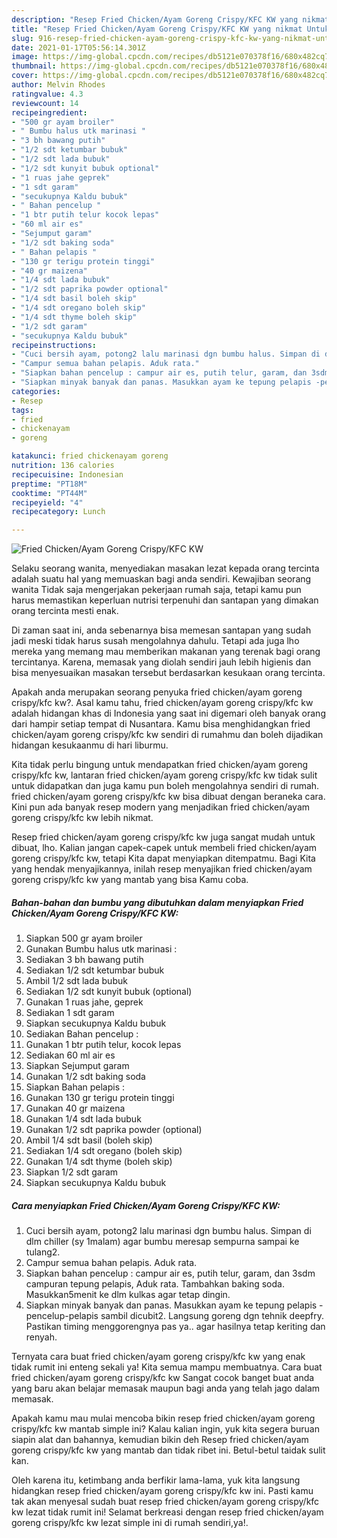 ```yaml
---
description: "Resep Fried Chicken/Ayam Goreng Crispy/KFC KW yang nikmat Untuk Jualan"
title: "Resep Fried Chicken/Ayam Goreng Crispy/KFC KW yang nikmat Untuk Jualan"
slug: 916-resep-fried-chicken-ayam-goreng-crispy-kfc-kw-yang-nikmat-untuk-jualan
date: 2021-01-17T05:56:14.301Z
image: https://img-global.cpcdn.com/recipes/db5121e070378f16/680x482cq70/fried-chickenayam-goreng-crispykfc-kw-foto-resep-utama.jpg
thumbnail: https://img-global.cpcdn.com/recipes/db5121e070378f16/680x482cq70/fried-chickenayam-goreng-crispykfc-kw-foto-resep-utama.jpg
cover: https://img-global.cpcdn.com/recipes/db5121e070378f16/680x482cq70/fried-chickenayam-goreng-crispykfc-kw-foto-resep-utama.jpg
author: Melvin Rhodes
ratingvalue: 4.3
reviewcount: 14
recipeingredient:
- "500 gr ayam broiler"
- " Bumbu halus utk marinasi "
- "3 bh bawang putih"
- "1/2 sdt ketumbar bubuk"
- "1/2 sdt lada bubuk"
- "1/2 sdt kunyit bubuk optional"
- "1 ruas jahe geprek"
- "1 sdt garam"
- "secukupnya Kaldu bubuk"
- " Bahan pencelup "
- "1 btr putih telur kocok lepas"
- "60 ml air es"
- "Sejumput garam"
- "1/2 sdt baking soda"
- " Bahan pelapis "
- "130 gr terigu protein tinggi"
- "40 gr maizena"
- "1/4 sdt lada bubuk"
- "1/2 sdt paprika powder optional"
- "1/4 sdt basil boleh skip"
- "1/4 sdt oregano boleh skip"
- "1/4 sdt thyme boleh skip"
- "1/2 sdt garam"
- "secukupnya Kaldu bubuk"
recipeinstructions:
- "Cuci bersih ayam, potong2 lalu marinasi dgn bumbu halus. Simpan di dlm chiller (sy 1malam) agar bumbu meresap sempurna sampai ke tulang2."
- "Campur semua bahan pelapis. Aduk rata."
- "Siapkan bahan pencelup : campur air es, putih telur, garam, dan 3sdm campuran tepung pelapis, Aduk rata. Tambahkan baking soda. Masukkan5menit ke dlm kulkas agar tetap dingin."
- "Siapkan minyak banyak dan panas. Masukkan ayam ke tepung pelapis -pencelup-pelapis sambil dicubit2. Langsung goreng dgn tehnik deepfry. Pastikan timing menggorengnya pas ya.. agar hasilnya tetap keriting dan renyah."
categories:
- Resep
tags:
- fried
- chickenayam
- goreng

katakunci: fried chickenayam goreng 
nutrition: 136 calories
recipecuisine: Indonesian
preptime: "PT18M"
cooktime: "PT44M"
recipeyield: "4"
recipecategory: Lunch

---
```



![Fried Chicken/Ayam Goreng Crispy/KFC KW](https://img-global.cpcdn.com/recipes/db5121e070378f16/680x482cq70/fried-chickenayam-goreng-crispykfc-kw-foto-resep-utama.jpg)

Selaku seorang wanita, menyediakan masakan lezat kepada orang tercinta adalah suatu hal yang memuaskan bagi anda sendiri. Kewajiban seorang  wanita Tidak saja mengerjakan pekerjaan rumah saja, tetapi kamu pun harus memastikan keperluan nutrisi terpenuhi dan santapan yang dimakan orang tercinta mesti enak.

Di zaman  saat ini, anda sebenarnya bisa memesan santapan yang sudah jadi meski tidak harus susah mengolahnya dahulu. Tetapi ada juga lho mereka yang memang mau memberikan makanan yang terenak bagi orang tercintanya. Karena, memasak yang diolah sendiri jauh lebih higienis dan bisa menyesuaikan masakan tersebut berdasarkan kesukaan orang tercinta. 



Apakah anda merupakan seorang penyuka fried chicken/ayam goreng crispy/kfc kw?. Asal kamu tahu, fried chicken/ayam goreng crispy/kfc kw adalah hidangan khas di Indonesia yang saat ini digemari oleh banyak orang dari hampir setiap tempat di Nusantara. Kamu bisa menghidangkan fried chicken/ayam goreng crispy/kfc kw sendiri di rumahmu dan boleh dijadikan hidangan kesukaanmu di hari liburmu.

Kita tidak perlu bingung untuk mendapatkan fried chicken/ayam goreng crispy/kfc kw, lantaran fried chicken/ayam goreng crispy/kfc kw tidak sulit untuk didapatkan dan juga kamu pun boleh mengolahnya sendiri di rumah. fried chicken/ayam goreng crispy/kfc kw bisa dibuat dengan beraneka cara. Kini pun ada banyak resep modern yang menjadikan fried chicken/ayam goreng crispy/kfc kw lebih nikmat.

Resep fried chicken/ayam goreng crispy/kfc kw juga sangat mudah untuk dibuat, lho. Kalian jangan capek-capek untuk membeli fried chicken/ayam goreng crispy/kfc kw, tetapi Kita dapat menyiapkan ditempatmu. Bagi Kita yang hendak menyajikannya, inilah resep menyajikan fried chicken/ayam goreng crispy/kfc kw yang mantab yang bisa Kamu coba.

<!--inarticleads1-->

##### Bahan-bahan dan bumbu yang dibutuhkan dalam menyiapkan Fried Chicken/Ayam Goreng Crispy/KFC KW:

1. Siapkan 500 gr ayam broiler
1. Gunakan  Bumbu halus utk marinasi :
1. Sediakan 3 bh bawang putih
1. Sediakan 1/2 sdt ketumbar bubuk
1. Ambil 1/2 sdt lada bubuk
1. Sediakan 1/2 sdt kunyit bubuk (optional)
1. Gunakan 1 ruas jahe, geprek
1. Sediakan 1 sdt garam
1. Siapkan secukupnya Kaldu bubuk
1. Sediakan  Bahan pencelup :
1. Gunakan 1 btr putih telur, kocok lepas
1. Sediakan 60 ml air es
1. Siapkan Sejumput garam
1. Gunakan 1/2 sdt baking soda
1. Siapkan  Bahan pelapis :
1. Gunakan 130 gr terigu protein tinggi
1. Gunakan 40 gr maizena
1. Gunakan 1/4 sdt lada bubuk
1. Gunakan 1/2 sdt paprika powder (optional)
1. Ambil 1/4 sdt basil (boleh skip)
1. Sediakan 1/4 sdt oregano (boleh skip)
1. Gunakan 1/4 sdt thyme (boleh skip)
1. Siapkan 1/2 sdt garam
1. Siapkan secukupnya Kaldu bubuk




<!--inarticleads2-->

##### Cara menyiapkan Fried Chicken/Ayam Goreng Crispy/KFC KW:

1. Cuci bersih ayam, potong2 lalu marinasi dgn bumbu halus. Simpan di dlm chiller (sy 1malam) agar bumbu meresap sempurna sampai ke tulang2.
1. Campur semua bahan pelapis. Aduk rata.
1. Siapkan bahan pencelup : campur air es, putih telur, garam, dan 3sdm campuran tepung pelapis, Aduk rata. Tambahkan baking soda. Masukkan5menit ke dlm kulkas agar tetap dingin.
1. Siapkan minyak banyak dan panas. Masukkan ayam ke tepung pelapis -pencelup-pelapis sambil dicubit2. Langsung goreng dgn tehnik deepfry. Pastikan timing menggorengnya pas ya.. agar hasilnya tetap keriting dan renyah.




Ternyata cara buat fried chicken/ayam goreng crispy/kfc kw yang enak tidak rumit ini enteng sekali ya! Kita semua mampu membuatnya. Cara buat fried chicken/ayam goreng crispy/kfc kw Sangat cocok banget buat anda yang baru akan belajar memasak maupun bagi anda yang telah jago dalam memasak.

Apakah kamu mau mulai mencoba bikin resep fried chicken/ayam goreng crispy/kfc kw mantab simple ini? Kalau kalian ingin, yuk kita segera buruan siapin alat dan bahannya, kemudian bikin deh Resep fried chicken/ayam goreng crispy/kfc kw yang mantab dan tidak ribet ini. Betul-betul taidak sulit kan. 

Oleh karena itu, ketimbang anda berfikir lama-lama, yuk kita langsung hidangkan resep fried chicken/ayam goreng crispy/kfc kw ini. Pasti kamu tak akan menyesal sudah buat resep fried chicken/ayam goreng crispy/kfc kw lezat tidak rumit ini! Selamat berkreasi dengan resep fried chicken/ayam goreng crispy/kfc kw lezat simple ini di rumah sendiri,ya!.

